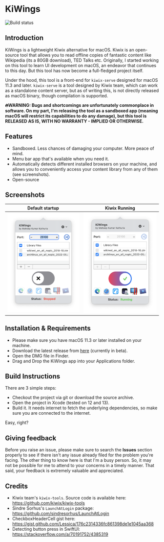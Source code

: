 #  KiWings

![Build status](https://github.com/mkathuri/kiwings/actions/workflows/main.yml/badge.svg)

## Introduction
KiWings is a lightweight Kiwix alternative for macOS. Kiwix is an open-source tool that allows you to read offline copies of fantastic content like Wikipedia (its a 80GB download), TED Talks etc. Originally, I started working on this tool to learn UI development on macOS, an endeavor that continues to this day. But this tool has now become a full-fledged project itself.

Under the hood, this tool is a front-end for `kiwix-serve` designed for macOS 11.3 and later. `kiwix-serve` is a tool designed by Kiwix team, which can work as a standalone content server, but as of writing this, is not directly released as macOS binary, though compilation is supported.

**🔥WARNING: Bugs and shortcomings are unfortunately commonplace in software. On my part, I'm releasing the tool as a sandboxed app (meaning macOS will restrict its capabilities to do any damage), but this tool is RELEASED AS IS, WITH NO WARRANTY - IMPLIED OR OTHERWISE.**

## Features
- Sandboxed. Less chances of damaging your computer. More peace of mind.
- Menu bar app that's available when you need it.
- Automatically detects different installed browsers on your machine, and allows you to conveniently access your content library from any of them (see screenshots).
- Open-source

## Screenshots
Default startup                            |  Kiwix Running
:-----------------------------------------:|:------------------------------------------:
![](./screenshots/Screenshot-Stopped.png)  |  ![](./screenshots/Screenshot-Running.png)


## Installation & Requirements
- Please make sure you have macOS 11.3 or later installed on your machine.
- Download the latest release from [here](https://github.com/technusm1/kiwings/releases/download/1.0-beta3/Kiwings-1.0-beta3.dmg) (currently in beta).
- Open the DMG file in Finder.
- Drag and Drop the KiWings app into your Applications folder.

## Build Instructions
There are 3 simple steps:
- Checkout the project via git or download the source archive.
- Open the project in Xcode (tested on 12 and 13).
- Build it. It needs internet to fetch the underlying dependencies, so make sure you are connected to the internet.

Easy, right?

## Giving feedback
Before you raise an issue, please make sure to search the **Issues** section properly to see if there isn't any issue already filed for the problem you're facing. The other thing to know here is that I'm a busy person. So, it may not be possible for me to attend to your concerns in a timely manner. That said, your feedback is extremely valuable and appreciated.

## Credits
- Kiwix team's `kiwix-tools`. Source code is available here: https://github.com/kiwix/kiwix-tools
- Sindre Sorhus's `LaunchAtLogin` package: https://github.com/sindresorhus/LaunchAtLogin
- CheckboxHeaderCell gist here: https://gist.github.com/Lessica/176c2314336fc861398de1e1045aa368
- Detecting button press in SwiftUI: https://stackoverflow.com/a/70191752/4385319
